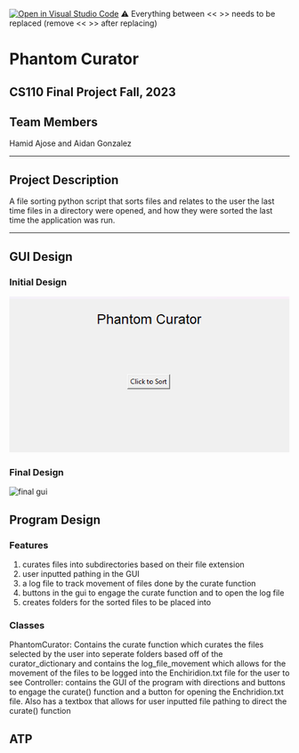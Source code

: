 [![Open in Visual Studio Code](https://classroom.github.com/assets/open-in-vscode-718a45dd9cf7e7f842a935f5ebbe5719a5e09af4491e668f4dbf3b35d5cca122.svg)](https://classroom.github.com/online_ide?assignment_repo_id=12872343&assignment_repo_type=AssignmentRepo)
:warning: Everything between << >> needs to be replaced (remove << >> after replacing)

#  Phantom Curator
## CS110 Final Project   Fall, 2023 

## Team Members

Hamid Ajose and Aidan Gonzalez

***

## Project Description

 A file sorting python script that sorts files and relates to the user the last time files in a directory were opened, and how they were sorted the last time the application was run.

***    

## GUI Design 

### Initial Design

![initial gui](assets/initial_gui.png)

### Final Design

![final gui](assets/finalgui.jpg)

## Program Design

### Features

1. curates files into subdirectories based on their file extension
2. user inputted pathing in the GUI 
3. a log file to track movement of files done by the curate function
4. buttons in the gui to engage the curate function and to open the log file
5. creates folders for the sorted files to be placed into

### Classes

PhantomCurator: Contains the curate function which curates the files selected by the user into seperate folders based off of the curator_dictionary and contains the log_file_movement which allows for the movement of the files to be logged into the Enchiridion.txt file for the user to see
Controller: contains the GUI of the program with directions and buttons to engage the curate() function and a button for opening the Enchridion.txt file. Also has a textbox that allows for user inputted file pathing to direct the curate() function

## ATP
